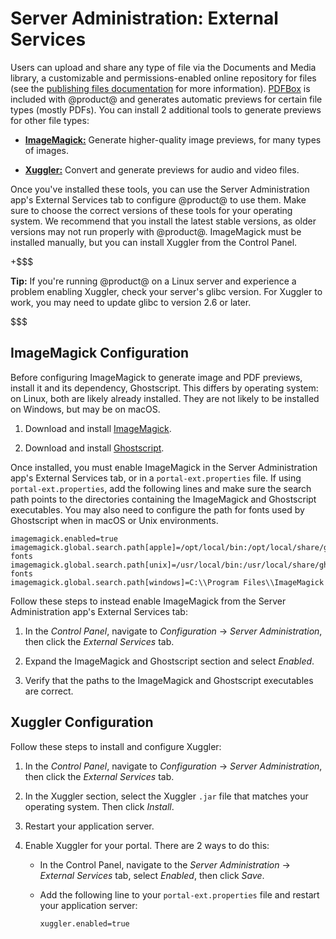 # Server Administration: External Services

Users can upload and share any type of file via the Documents and Media library, 
a customizable and permissions-enabled online repository for files (see the 
[publishing files documentation](/discover/portal/-/knowledge_base/7-1/publishing-files) 
for more information). 
[PDFBox](https://pdfbox.apache.org/) 
is included with @product@ and generates automatic previews for certain file 
types (mostly PDFs). You can install 2 additional tools to generate previews for 
other file types: 

-   [**ImageMagick:**](https://www.imagemagick.org/script/index.php) 
    Generate higher-quality image previews, for many types of images. 
    
-   [**Xuggler:**](http://www.xuggle.com/xuggler/) 
    Convert and generate previews for audio and video files. 

Once you've installed these tools, you can use the Server Administration app's 
External Services tab to configure @product@ to use them. Make sure to choose 
the correct versions of these tools for your operating system. We recommend that 
you install the latest stable versions, as older versions may not run properly 
with @product@. ImageMagick must be installed manually, but you can install 
Xuggler from the Control Panel. 

+$$$

**Tip:** If you're running @product@ on a Linux server and experience a problem
enabling Xuggler, check your server's glibc version. For Xuggler to work, you 
may need to update glibc to version 2.6 or later. 

$$$

## ImageMagick Configuration

Before configuring ImageMagick to generate image and PDF previews, install it
and its dependency, Ghostscript. This differs by operating system: on Linux,
both are likely already installed. They are not likely to be installed on
Windows, but may be on macOS.

1.  Download and install 
    [ImageMagick](https://www.imagemagick.org/script/index.php). 

2.  Download and install 
    [Ghostscript](https://www.ghostscript.com/). 

Once installed, you must enable ImageMagick in the Server Administration app's 
External Services tab, or in a `portal-ext.properties` file. If using 
`portal-ext.properties`, add the following lines and make sure the search path 
points to the directories containing the ImageMagick and Ghostscript 
executables. You may also need to configure the path for fonts used by 
Ghostscript when in macOS or Unix environments. 

    imagemagick.enabled=true
    imagemagick.global.search.path[apple]=/opt/local/bin:/opt/local/share/ghostscript/fonts:/opt/local/share/fonts/urw-fonts
    imagemagick.global.search.path[unix]=/usr/local/bin:/usr/local/share/ghostscript/fonts:/usr/local/share/fonts/urw-fonts
    imagemagick.global.search.path[windows]=C:\\Program Files\\ImageMagick

Follow these steps to instead enable ImageMagick from the Server Administration 
app's External Services tab: 

1.  In the *Control Panel*, navigate to *Configuration* &rarr; 
    *Server Administration*, then click the *External Services* tab. 

2.  Expand the ImageMagick and Ghostscript section and select *Enabled*. 

3.  Verify that the paths to the ImageMagick and Ghostscript executables are 
    correct. 

## Xuggler Configuration

Follow these steps to install and configure Xuggler: 

1.  In the *Control Panel*, navigate to *Configuration* &rarr; 
    *Server Administration*, then click the *External Services* tab. 

2.  In the Xuggler section, select the Xuggler `.jar` file that matches your 
    operating system. Then click *Install*. 

3.  Restart your application server. 

4.  Enable Xuggler for your portal. There are 2 ways to do this: 

    -   In the Control Panel, navigate to the *Server Administration* &rarr; 
        *External Services* tab, select *Enabled*, then click *Save*. 
    -   Add the following line to your `portal-ext.properties` file and restart 
        your application server: 

            xuggler.enabled=true
